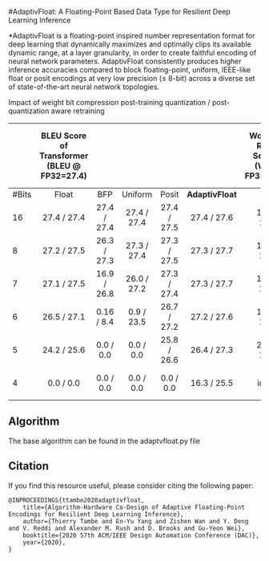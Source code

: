 #AdaptivFloat: A Floating-Point Based Data Type for Resilient Deep Learning Inference

*AdaptivFloat is a floating-point inspired number representation format for deep learning that dynamically maximizes and optimally clips its available dynamic range, at a layer granularity, in order to create faithful encoding of neural network parameters. AdaptivFloat consistently produces higher inference accuracies compared to block floating-point, uniform, IEEE-like float or posit encodings at very low precision ($\leq$ 8-bit) across a diverse set of state-of-the-art neural network topologies.

Impact of weight bit compression post-training quantization / post-quantization aware retraining

|        | BLEU Score of Transformer (BLEU @ FP32=27\.4) |              |              |              |                   | Word Error Rate of Seq2Seq (WER @ FP32=13\.34) |                |                |                |                   | Top-1 Accuracy of ResNet-50 (Top-1 Acc. @ FP32=76\.2) |              |              |              |                   |
| :----- | :-------------------------------------------: | :----------: | :----------: | :----------: | :---------------: | :--------------------------------------------: | :------------: | :------------: | :------------: | :---------------: | :---------------------------------------------------: | :----------: | :----------: | :----------: | :---------------: |
| \#Bits | Float                                         | BFP          | Uniform      | Posit        | **AdaptivFloat**  | Float                                          | BFP            | Uniform        | Posit          | **AdaptivFloat**  | Float                                                 | BFP          | Uniform      | Posit        | **AdaptivFloat**  |
| 16     | 27\.4 / 27.4                                  | 27\.4 / 27.4 | 27\.4 / 27.4 | 27\.4 / 27.5 | 27\.4 / 27.6      | 13\.40 / 13.07                                 | 13\.30 / 13.14 | 13\.27 / 12.82 | 13\.29 / 13.05 | 13\.27 / 12.93    | 76\.1 / 76.3                                          | 76\.2 / 76.3 | 76\.1 / 76.3 | 76\.1 / 76.3 | 76\.2 / 76.3      |
| 8      | 27\.2 / 27.5                                  | 26\.3 / 27.3 | 27\.3 / 27.4 | 27\.3 / 27.5 | 27\.3 / 27.7      | 14\.06 / 12.74                                 | 13\.23 / 13.01 | 13\.28 / 12.89 | 13\.24 / 12.88 | 13\.11 / 12.59    | 75\.4 / 75.9                                          | 75\.7 / 76.0 | 75\.9 / 76.1 | 75\.4 / 76.0 | 75\.7 / 76.3      |
| 7      | 27\.1 / 27.5                                  | 16\.9 / 26.8 | 26\.0 / 27.2 | 27\.3 / 27.4 | 27\.3 / 27.7      | 13\.95 / 12.84                                 | 13\.54 / 13.27 | 13\.45 / 13.37 | 13\.36 / 12.74 | 13\.19 / 12.80    | 73\.8 / 75.6                                          | 74\.6 / 75.9 | 75\.3 / 75.9 | 74\.1 / 75.8 | 75\.6 / 76.1      |
| 6      | 26\.5 / 27.1                                  | 0\.16 / 8.4  | 0\.9  / 23.5 | 26\.7 / 27.2 | 27\.2 / 27.6      | 15\.53 / 13.48                                 | 14\.72 / 14.74 | 14\.05 / 13.90 | 15\.13 / 13.88 | 13\.19 / 12.93    | 65\.7 / 74.8                                          | 66\.9 / 74.9 | 72\.9 / 75.2 | 68\.8 / 75.0 | 73\.9 / 75.9      |
| 5      | 24\.2 / 25.6                                  | 0\.0 / 0.0   | 0\.0 / 0.0   | 25\.8 / 26.6 | 26\.4 / 27.3      | 20\.86 / 19.63                                 | 21\.28 / 21.18 | 16\.53 / 16.25 | 19\.65 / 19.13 | 15\.027 / 12.78   | 16\.1 / 73.6                                          | 13\.2 / 73.4 | 15\.1 / 74.0 | 33\.0 / 73.9 | 67\.2 / 75.6      |
| 4      | 0\.0 / 0.0                                    | 0\.0 / 0.0   | 0\.0 / 0.0   | 0\.0 / 0.0   | 16\.3 / 25.5      | inf / inf                                      | 76\.05 / 75.65 | 44\.55 / 45.99 | inf / inf      | 19\.82 / 15.84    | 0\.5 / 66.3                                           | 0\.5 / 66.1  | 2\.6 / 67.4  | 0\.7 / 66.7  | 29\.0 / 75.1      |


## Algorithm

The base algorithm can be found in the adaptvfloat.py file

## Citation

If you find this resource useful, please consider citing the following paper:

```
@INPROCEEDINGS{ttambe2020adaptivfloat,
    title={Algorithm-Hardware Co-Design of Adaptive Floating-Point Encodings for Resilient Deep Learning Inference},
    author={Thierry Tambe and En-Yu Yang and Zishen Wan and Y. Deng and V. Reddi and Alexander M. Rush and D. Brooks and Gu-Yeon Wei},
    booktitle={2020 57th ACM/IEEE Design Automation Conference (DAC)}, 
    year={2020},
}
```
